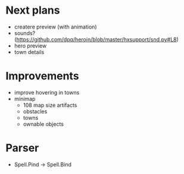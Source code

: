 # Next plans

- createre preview (with animation)
- sounds? (https://github.com/dpq/heroin/blob/master/hxsupport/snd.py#L8)
- hero preview
- town details

# Improvements

- improve hovering in towns
- minimap
  - 108 map size artifacts
  - obstacles
  - towns
  - ownable objects

# Parser

- Spell.Pind -> Spell.Bind

